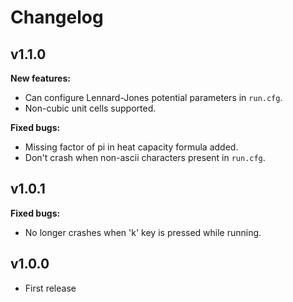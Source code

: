 # Changelog

## v1.1.0

**New features:**
- Can configure Lennard-Jones potential parameters in `run.cfg`.
- Non-cubic unit cells supported.

**Fixed bugs:**
- Missing factor of pi in heat capacity formula added.
- Don't crash when non-ascii characters present in `run.cfg`.

## v1.0.1

**Fixed bugs:**
- No longer crashes when 'k' key is pressed while running.

## v1.0.0
- First release